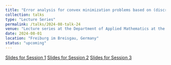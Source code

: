 ```yaml
---
title: "Error analysis for convex minimization problems based on (discrete) convex duality"
collection: talks
type: "Lecture Series"
permalink: /talks/2024-08-talk-24
venue: "Lecture series at the Department of Applied Mathematics at the University of Freiburg"
date: 2024-08-01
location: "Freiburg im Breisgau, Germany"
status: "upcoming"
--- 
```


[Slides for Session 1](./slides/Freiburg_Session1.pdf) 
[Slides for Session 2](./slides/Freiburg_Session2.pdf) 
[Slides for Session 3](./slides/Freiburg_Session3.pdf) 